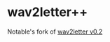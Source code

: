# wav2letter++

Notable's fork of [wav2letter v0.2](https://github.com/facebookresearch/wav2letter/tree/v0.2)
